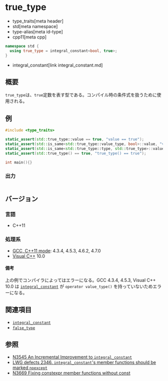 # true_type
* type_traits[meta header]
* std[meta namespace]
* type-alias[meta id-type]
* cpp11[meta cpp]

```cpp
namespace std {
  using true_type = integral_constant<bool, true>;
}
```
* integral_constant[link integral_constant.md]

## 概要
`true_type`は、`true`定数を表す型である。コンパイル時の条件式を扱うために使用される。


## 例
```cpp
#include <type_traits>

static_assert(std::true_type::value == true, "value == true");
static_assert(std::is_same<std::true_type::value_type, bool>::value, "value_type == bool");
static_assert(std::is_same<std::true_type::type, std::true_type>::value, "type == true_type");
static_assert(std::true_type() == true, "true_type() == true");

int main(){}
```

### 出力
```
```

## バージョン
### 言語
- C++11

### 処理系
- [GCC, C++11 mode](/implementation.md#gcc): 4.3.4, 4.5.3, 4.6.2, 4.7.0
- [Visual C++](/implementation.md#visual_cpp) 10.0

#### 備考
上の例でコンパイラによってはエラーになる。GCC 4.3.4, 4.5.3, Visual C++ 10.0 は [`integral_constant`](integral_constant.md) が `operator value_type()` を持っていないためエラーになる。


## 関連項目
- [`integral_constant`](integral_constant.md)
- [`false_type`](false_type.md)


## 参照
- [N3545 An Incremental Improvement to `integral_constant`](http://www.open-std.org/jtc1/sc22/wg21/docs/papers/2013/n3545.pdf)
- [LWG defects 2346. `integral_constant`'s member functions should be marked `noexcept`](http://www.open-std.org/jtc1/sc22/wg21/docs/lwg-defects.html#2346)
- [N3669 Fixing constexpr member functions without const](http://www.open-std.org/jtc1/sc22/wg21/docs/papers/2013/n3669.pdf)

